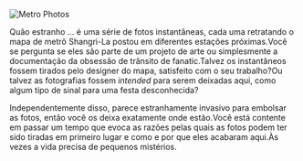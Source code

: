 ![Metro Photos](/resources/lore/metrophotofull.png)

Quão estranho ... é uma série de fotos instantâneas, cada uma retratando o mapa de metrô Shangri-La postou em diferentes estações próximas.Você se pergunta se eles são parte de um projeto de arte ou simplesmente a documentação da obsessão de trânsito de fanatic.Talvez os instantâneos fossem tirados pelo designer do mapa, satisfeito com o seu trabalho?Ou talvez as fotografias fossem _intended_ para serem deixadas aqui, como algum tipo de sinal para uma festa desconhecida?

Independentemente disso, parece estranhamente invasivo para embolsar as fotos, então você os deixa exatamente onde estão.Você está contente em passar um tempo que evoca as razões pelas quais as fotos podem ter sido tiradas em primeiro lugar e como e por que eles acabaram aqui.Às vezes a vida precisa de pequenos mistérios.